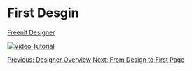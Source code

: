 # First Desgin

[Freenit Designer](https://designer.meka.rs/)

[![Video Tutorial](https://raw.githubusercontent.com/freenit-framework/frontend-tutorial/step/02/screenshot.png)](https://www.youtube.com/watch?v=l1CD-84fs8k&list=PLpeJ1COhO5ak9X3UE85mlFZrrIxiPynKy&index=2)

[Previous: Designer Overview](https://github.com/freenit-framework/frontend-tutorial/tree/step/02)
[Next: From Design to First Page](https://github.com/freenit-framework/frontend-tutorial/tree/step/03)
